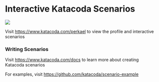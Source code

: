 # Interactive Katacoda Scenarios

[![](http://shields.katacoda.com/katacoda/perkael/count.svg)](https://www.katacoda.com/perkael "Get your profile on Katacoda.com")

Visit https://www.katacoda.com/perkael to view the profile and interactive scenarios

### Writing Scenarios
Visit https://www.katacoda.com/docs to learn more about creating Katacoda scenarios

For examples, visit https://github.com/katacoda/scenario-example
